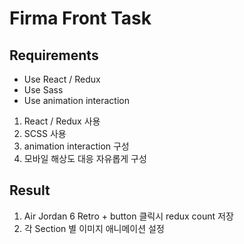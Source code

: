 # Firma Front Task

## **Requirements**

- Use React / Redux
- Use Sass
- Use animation interaction


1. React / Redux 사용
2. SCSS 사용
3. animation interaction 구성
4. 모바일 해상도 대응 자유롭게 구성

## Result

1. Air Jordan 6 Retro + button 클릭시 redux count 저장
2. 각 Section 별 이미지 애니메이션 설정

